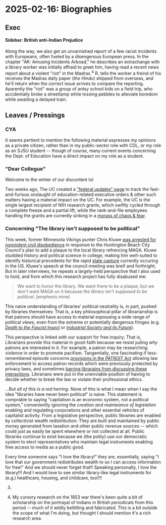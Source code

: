 # 2025-02-16: Biographies

## Exec


<div class=sidebar>




<h4>Sidebar: British anti-Indian Prejudice</h4>

<p>
	Along the way, we also get an unvarnished report of a few racist incidents with Europeans, often fueled by a disengenous European press. In the chapter "AK: Amusing Incidents Arboad," he describes an extrachange with a library worker was initially affraid to greet him, having read a recent news report about a violent "riot" in the Madras.<sup>4</sup> R. tells the worker a freind of his receives the Madras daily paper (<i>the Hindu</i>) shipped from overseas, and he'll return when the correct issue arrives to compare the reporting. Aparently the "riot" was a group of antsy school kids on a field trip, who accidentally broke a streetlamp while tossing pebbles to alleviate boredom while awaiting a delayed train.
</p>

</div>































































































































































































## Leaves / Pressings

### CYA

It seems pertient to mention the following material expresses my opinions as a private citizen, rather than in my public-sector role with CDL, or my role as an SJSU student -- though of course, many current events concerning the Dept. of Education have a direct impact on my role as a student.


### "Dear Collegue"

Welcome to the winter of our discontent lol

Two weeks ago, The UC created a ["federal updates" page](https://www.universityofcalifornia.edu/federal-updates) to track the fast-and-furious onslaught of education-related executive orders & other such matters having a material impact on the UC. For example, the UC is the single largest recipient of NIH research grants, which swiftly cycled through a complete freeze and a partial lift, while the rank-and-file employees handling the grants are currently sinking in a [morass of chaos & fear](https://www.theatlantic.com/health/archive/2025/02/nih-grant-freeze-biomedical-research/681853/). 



### Concerning "The library isn't supposed to be political"

This week, former Minnesota Vikings punter Chris Kluwe [was arrested for nonviolent civil disobedience](https://www.nbcnews.com/news/us-news/former-nfl-punter-chris-kluwe-arrested-anti-trump-protest-city-council-rcna192978) in response to the Huntington Beach City Council's plan to add a plaque to the local library refrencing MAGA.  Kluwe studdied history and political science in college, making him well-suited to identify historical precedents for the rapid [state capture](https://www.britannica.com/topic/state-capture) currently occuring in the US. Kluwe's speech at the council meeting was breif and forthright; But in later interviews, he repeats a largely-held perspective that I also used to hold, and from which this research project has fully disabused me: 

> We want to honor the library. We want there to be a plaque, but we don't want MAGA on it because _the library isn't supposed to be political_. \[emphesis mine\]

This naive understanding of libraries' political neutrality is, in part, pushed by libraries themselves: That is, a key philosophical pillar of librarianship is that patrons should have access to material espousing a wide range of political views, even from the extreme or potentially dangerous fringes (e.g. [_Death to the Fascist Insect_](https://spurleditions.com/sla) or [_Industrial Society and its Future_](https://www.washingtonpost.com/wp-srv/national/longterm/unabomber/manifesto.text.htm)).

This perspective is linked with our support for free inquiry; That is, Librarians provide this material in good-faith because we resist juding _why_ patrons are interested in it. For example, a patron may be researching violence in order to promote pacifism. Tangentially, one fascinating if less-remembered episode concerns [provisions in the PATROIT Act](https://www.library.illinois.edu/ala/2024/10/07/15-years-of-fear-ala-patriot-act/) allowing law enforcement to access patron records which were previously protected by privacy laws, and sometimes [barring librarains from discussing these interactions](https://www.aclu.org/press-releases/librarians-speak-out-first-time-after-being-gagged-patriot-act). Librarians were put in the unenviable position of having to decide whether to break the law or violate their professional ethics.

...But _all of this is a red herring_. None of this is what I mean when I say the idea "libraries have never been political" is naive. This statement is comprable to saying "capitalism is an economic system, not a political system," conveniently ignoring the _creation and mainteance of legislation_ enabling and regulating corporations and other essential vehicles of capitalist activity. From a legislative perspective, public libraries are enabled by collectivist wealth redistribution: They are built and maintained by public money generated from taxation and other public revenue sources -- which could just as easily be spent elsewhere or not collected at all. Public libraries continue to exist because we (the polity) use our democratic system to elect representatives who maintain legal instruments enabling free access to media as a public good.

Every time someone says "I love the library!" they are, essentially, saying "I love that our government redistributes wealth to so I can access information for free!" And we should never forget that!! Speaking personally, I love the library!!! And I would love to see similar library-like legal instruments for (e.g.) healthcare, housing, and childcare, too!!!!























3. 

4. My cursory research on the 1853 war there's been quite a bit of scholarship on the portrayal of Indians in British periodicals from this period -- much of it wildly belittling and fabricated. This is a bit outside the scope of what I'm doing, but thought I should mention it's a rich research area.


